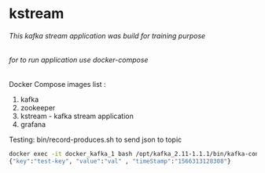 # kstream
###### This kafka stream application was build for training purpose 
###### for to run application use docker-compose

Docker Compose images list :
 1) kafka 
 2) zookeeper  
 3) kstream - kafka stream application 
 4) grafana 
 
Testing:  bin/record-produces.sh to send json to topic
```bash
docker exec -it docker_kafka_1 bash /opt/kafka_2.11-1.1.1/bin/kafka-console-producer.sh --broker-list localhost:9092 --topic topic-test-srt 
{"key":"test-key", "value":"val" , "timeStamp":"1566313128308"}

```